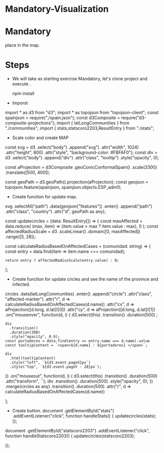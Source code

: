 # Mandatory-Visualization

# Mandatory

  place in the map.

# Steps

- We will take as starting exercise Mandatory, let's clone project and execute .

  npm install

- Imporst

import * as d3 from "d3";
import * as topojson from "topojson-client";
const spainjson = require("./spain.json");
const d3Composite = require("d3-composite-projections");
import { latLongCommunities } from "./communities";
import { stats,statscoro2203,ResultEntry } from "./stats";

- Scale color and create MAP

const svg = d3
  .select("body")
  .append("svg")
  .attr("width", 1024)
  .attr("height", 800)
  .attr("style", "background-color: #FBFAF0");
const div = d3
  .select("body")
  .append("div")
  .attr("class", "tooltip")
  .style("opacity", 0);
 

const aProjection = d3Composite
  .geoConicConformalSpain()
  .scale(3300)
  .translate([500, 400]);

const geoPath = d3.geoPath().projection(aProjection);
const geojson = topojson.feature(spainjson, spainjson.objects.ESP_adm1);

- Create function for update  map.

svg
.selectAll("path")
.data(geojson["features"])
.enter()
.append("path")
.attr("class", "country")
.attr("d", geoPath as any);

 const updatecircles = (data: ResultEntry[]) => {
  const maxAffected = data.reduce(
    (max, item) => (item.value > max ? item.value : max),
    0
  );
  const affectedRadiusScale = d3
    .scaleLinear()
    .domain([0, maxAffected])
    .range([5, 28]); 
  
  
  const calculateRadiusBasedOnAffectedCases = (comunidad: string) => {
    const entry = data.find(item => item.name === comunidad);
  
    return entry ? affectedRadiusScale(entry.value) : 0;
  
  
  };

- Create function for update circles and see the name of the province and infected.

circles
  .data(latLongCommunities)
  .enter()
  .append("circle")
  .attr("class", "affected-marker")
  .attr("r", d => calculateRadiusBasedOnAffectedCases(d.name))
  .attr("cx", d => aProjection([d.long, d.lat])[0])
  .attr("cy", d => aProjection([d.long, d.lat])[1])
  .on("mouseover", function(d, i) {
    d3.select(this)
      .transition()
      .duration(500)
     ;

    div
      .transition()
      .duration(200)
      .style("opacity", 0.9);
    const portadores = data.find(entry => entry.name === d.name).value
    const tooltipContent = `<span>${d.name} : ${portadores} </span>`; 
    
    div
      .html(tooltipContent)
      .style("left", `${d3.event.pageX}px`)
      .style("top", `${d3.event.pageY - 28}px`);
  })
  .on("mouseout", function(d, i) {
    d3.select(this)
      .transition()
      .duration(500)
      .attr("transform", ``);
    div
      .transition()
      .duration(500)
      .style("opacity", 0);
})
  .merge(circles as any)
  .transition()
  .duration(500)
  .attr("r", d => calculateRadiusBasedOnAffectedCases(d.name))

};

- Create button.
document
.getElementById("stats")
.addEventListener("click", function handleStats() {
  updatecircles(stats);
});

document
.getElementById("statscoro2203")
.addEventListener("click", function handleStatscoro2203() {
  updatecircles(statscoro2203);
 
});
